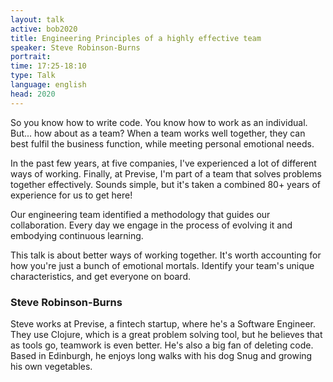 ```yaml
---
layout: talk
active: bob2020
title: Engineering Principles of a highly effective team
speaker: Steve Robinson-Burns
portrait:
time: 17:25-18:10
type: Talk
language: english
head: 2020
---
```


So you know how to write code. You know how to work as an
individual. But... how about as a team? When a team works well
together, they can best fulfil the business function, while meeting
personal emotional needs.

In the past few years, at five companies, I've experienced a lot of
different ways of working. Finally, at Previse, I'm part of a team
that solves problems together effectively. Sounds simple, but it's
taken a combined 80+ years of experience for us to get here!

Our engineering team identified a methodology that guides our
collaboration. Every day we engage in the process of evolving it and
embodying continuous learning.

This talk is about better ways of working together. It's worth
accounting for how you're just a bunch of emotional mortals. Identify
your team's unique characteristics, and get everyone on board.

### Steve Robinson-Burns

Steve works at Previse, a fintech startup, where he's a Software
Engineer. They use Clojure, which is a great problem solving tool, but
he believes that as tools go, teamwork is even better. He's also a big
fan of deleting code. Based in Edinburgh, he enjoys long walks with
his dog Snug and growing his own vegetables.